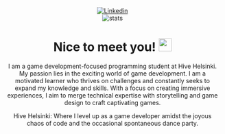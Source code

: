<div id="header" align="center">
	<div id="badges">
		<a href="https://www.linkedin.com/in/rasmus-rask/">
			<img alt="Linkedin" src="https://img.shields.io/badge/Linkedin-blue?style=for-the-badge&logo=linkedin&logoColor=white"/>
		</a>
	</div>
	<img alt="stats" src="https://komarev.com/ghpvc/?username=affmde&style=flat-square&color=blue"/>
	<h1>
		Nice to meet you!
		<img src="https://media.giphy.com/media/hvRJCLFzcasrR4ia7z/giphy.gif" width="30px"/>
	</h1>
	<p>
		I am a game development-focused programming student at Hive Helsinki. My passion lies in the exciting world of game development. I am a motivated learner who thrives on challenges and constantly seeks to expand my knowledge and skills. With a focus on creating immersive experiences, I aim to merge technical expertise with storytelling and game design to craft captivating games.
	</p>
		<p>
			Hive Helsinki: Where I level up as a game developer amidst the joyous chaos of code and the occasional spontaneous dance party.
		</p>
</div>
<div align="center">
